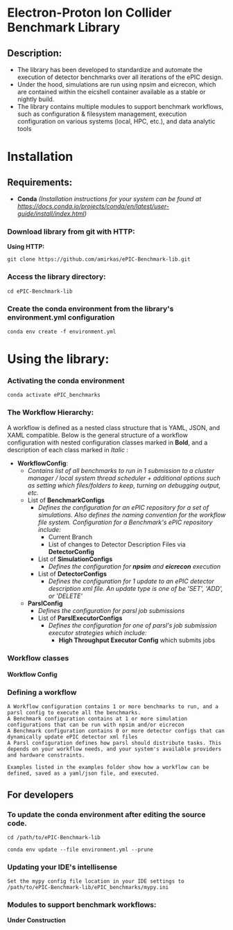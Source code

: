 # Electron-Proton Ion Collider Benchmark Library

## Description:
- The library has been developed to standardize and automate the execution of detector benchmarks over all iterations of the ePIC design.
- Under the hood, simulations are run using npsim and eicrecon, which are contained within the eicshell container available as a stable or nightly build.
- The library contains multiple modules to support benchmark workflows, such as configuration & filesystem management, execution configuration on various systems (local, HPC, etc.), and data analytic tools

# Installation

## Requirements:
- **Conda** 
	*(Installation instructions for your system can be found at https://docs.conda.io/projects/conda/en/latest/user-guide/install/index.html)*

### Download library from git with HTTP:

**Using HTTP:**
```
git clone https://github.com/amirkas/ePIC-Benchmark-lib.git
```
### Access the library directory:
```
cd ePIC-Benchmark-lib
```
### Create the conda environment from the library's environment.yml configuration
```
conda env create -f environment.yml
```

# Using the library:

### Activating the conda environment

```
conda activate ePIC_benchmarks
```

### The Workflow Hierarchy:


A workflow is defined as a nested class structure that is YAML, JSON, and XAML compatible.
Below is the general structure of a workflow configuration with nested configuration classes marked in **Bold**, and a description of each class marked in *Italic* :

- **WorkflowConfig**:
	- *Contains list of all benchmarks to run in 1 submission to a cluster manager / local system thread scheduler + additional options such as setting which files/folders to keep, turning on debugging output, etc.*
	- List of **BenchmarkConfigs**
		- *Defines the configuration for an ePIC repository for a set of simulations. Also defines the naming convention for the workflow file system. Configuration for a Benchmark's ePIC repository include:*
			- Current Branch
			- List of changes to Detector Description Files via **DetectorConfig**
		- List of **SimulationConfigs**
			- *Defines the configuration for **npsim** and **eicrecon** execution*
		- List of **DetectorConfigs**
			- *Defines the configuration for 1 update to an ePIC detector description xml file. An update type is one of be 'SET', 'ADD', or 'DELETE'*
	- **ParslConfig**
		- *Defines the configuration for parsl job submissions*
		- List of **ParslExecutorConfigs**
			- *Defines the configuration for one of parsl's job submission executor strategies which include:*
				- **High Throughput Executor Config** which submits jobs  
				




### Workflow classes

#### Workflow Config





### Defining a workflow
	
```
A Workflow configuration contains 1 or more benchmarks to run, and a parsl config to execute all the benchmarks.
A Benchmark configuration contains at 1 or more simulation configurations that can be run with npsim and/or eicrecon
A Benchmark configuration contains 0 or more detector configs that can dynamically update ePIC detector xml files
A Parsl configuration defines how parsl should distribute tasks. This depends on your workflow needs, and your system's available providers and hardware constraints.

Examples listed in the examples folder show how a workflow can be defined, saved as a yaml/json file, and executed.
```
	


## For developers

### To update the conda environment after editing the source code.

```
cd /path/to/ePIC-Benchmark-lib
```

```
conda env update --file environment.yml --prune
```

### Updating your IDE's intellisense

```
Set the mypy config file location in your IDE settings to /path/to/ePIC-Benchmark-lib/ePIC_benchmarks/mypy.ini
```
	
	

### Modules to support benchmark workflows:

**Under Construction**

